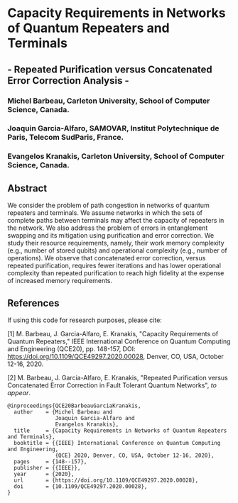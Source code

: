 # Capacity Requirements in Networks of Quantum Repeaters and Terminals
## - Repeated Purification versus Concatenated Error Correction Analysis -

### Michel Barbeau, Carleton University, School of Computer Science, Canada.

### Joaquin Garcia-Alfaro, SAMOVAR, Institut Polytechnique de Paris, Telecom SudParis, France.

### Evangelos Kranakis, Carleton University, School of Computer Science, Canada.

## Abstract

We consider the problem of path congestion in networks of quantum repeaters and terminals. We assume networks in which the sets of complete paths between terminals may affect the capacity of repeaters in the network. We also address the problem of errors in entanglement  swapping and its mitigation using purification and error correction. We study their resource requirements, namely, their work memory complexity (e.g., number of stored qubits) and operational complexity (e.g., number of operations). We observe that concatenated error correction, versus repeated purification, requires fewer iterations and has lower operational complexity than repeated purification to reach high fidelity at the expense of increased memory requirements. 

## References

If using this code for research purposes, please cite:

[1] M. Barbeau, J. Garcia-Alfaro, E. Kranakis, "Capacity Requirements of Quantum Repeaters," IEEE International Conference on Quantum Computing and Engineering (QCE20), pp. 148-157, DOI: https://doi.org/10.1109/QCE49297.2020.00028, Denver, CO, USA, October 12-16, 2020. 

[2] M. Barbeau, J. Garcia-Alfaro, E. Kranakis, "Repeated Purification versus Concatenated Error Correction in Fault Tolerant Quantum Networks", *to appear*.


```
@inproceedings{QCE20BarbeauGarciaKranakis,
  author    = {Michel Barbeau and
               Joaquin Garcia-Alfaro and
               Evangelos Kranakis},
  title     = {Capacity Requirements in Networks of Quantum Repeaters and Terminals},
  booktitle = {{IEEE} International Conference on Quantum Computing and Engineering,
               {QCE} 2020, Denver, CO, USA, October 12-16, 2020},
  pages     = {148--157},
  publisher = {{IEEE}},
  year      = {2020},
  url       = {https://doi.org/10.1109/QCE49297.2020.00028},
  doi       = {10.1109/QCE49297.2020.00028},
}
```

